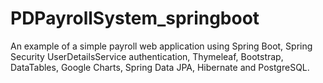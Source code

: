 # PDPayrollSystem_springboot
An example of a simple payroll web application using Spring Boot, Spring Security  UserDetailsService authentication, Thymeleaf, Bootstrap, DataTables, Google Charts, Spring Data JPA, Hibernate and PostgreSQL.

